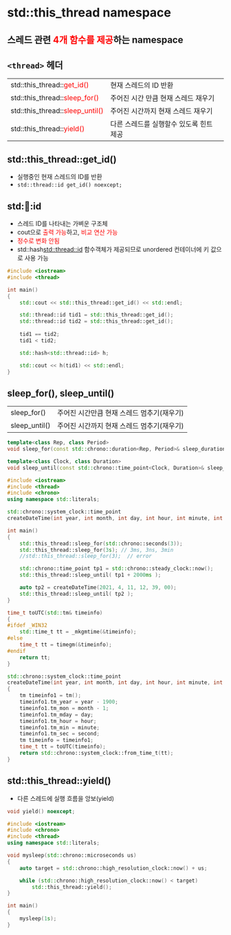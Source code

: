 <style>
r { color: Red }
o { color: Orange }
g { color: Green }
</style>

# std::this_thread namespace
## 스레드 관련 <r>4개 함수를 제공</r>하는 namespace
## `<thread>` 헤더

|||
|--|--|
|std::this_thread::<r>get_id()</r>|현재 스레드의 ID 반환|
|std::this_thread::<r>sleep_for()</r>|주어진 시간 만큼 현재 스레드 재우기|
|std::this_thread::<r>sleep_until()</r>|주어진 시간까지 현재 스레드 재우기|
|std::this_thread::<r>yield()</r>|다른 스레드를 실행할수 있도록 힌트 제공|

## std::this_thread::get_id()
- 실행중인 현재 스레드의 ID를 반환
- `std::thread::id get_id() noexcept;`

## std::thread::id
- 스레드 ID를 나타내는 가벼운 구조체
- cout으로 <r>출력 가능</r>하고, <r>비교 연산 가능</r>
- <r>정수로 변화 안됨</r>
- std::hash<std::thread::id> 함수객체가 제공되므로 unordered 컨테이너에 키 값으로 사용 가능

```c++
#include <iostream>
#include <thread>

int main()
{
    std::cout << std::this_thread::get_id() << std::endl;

    std::thread::id tid1 = std::this_thread::get_id();
    std::thread::id tid2 = std::this_thread::get_id();
  
    tid1 == tid2;
    tid1 < tid2;

    std::hash<std::thread::id> h;

    std::cout << h(tid1) << std::endl;
}
```

## sleep_for(), sleep_until()

|||
|--|--|
|sleep_for()|주어진 시간만큼 현재 스레드 멈추기(재우기)|
|sleep_until()|주어진 시간까지 현재 스레드 멈추기(재우기)|

```C++
template<class Rep, class Period>
void sleep_for(const std::chrono::duration<Rep, Period>& sleep_duration);

template<class Clock, class Duration>
void sleep_until(const std::chrono::time_point<Clock, Duration>& sleep_time);
```

```c++
#include <iostream>
#include <thread>
#include <chrono>
using namespace std::literals;

std::chrono::system_clock::time_point 
createDateTime(int year, int month, int day, int hour, int minute, int second);

int main()
{
    std::this_thread::sleep_for(std::chrono::seconds(3));
    std::this_thread::sleep_for(3s); // 3ms, 3ns, 3min
    //std::this_thread::sleep_for(3);  // error

    std::chrono::time_point tp1 = std::chrono::steady_clock::now();
    std::this_thread::sleep_until( tp1 + 2000ms );    

    auto tp2 = createDateTime(2021, 4, 11, 12, 39, 00);
    std::this_thread::sleep_until( tp2 );    
}

time_t toUTC(std::tm& timeinfo)
{
#ifdef _WIN32
    std::time_t tt = _mkgmtime(&timeinfo);
#else
    time_t tt = timegm(&timeinfo);
#endif
    return tt;
}

std::chrono::system_clock::time_point 
createDateTime(int year, int month, int day, int hour, int minute, int second)
{
    tm timeinfo1 = tm();
    timeinfo1.tm_year = year - 1900;
    timeinfo1.tm_mon = month - 1;
    timeinfo1.tm_mday = day;
    timeinfo1.tm_hour = hour;
    timeinfo1.tm_min = minute;
    timeinfo1.tm_sec = second;
    tm timeinfo = timeinfo1;
    time_t tt = toUTC(timeinfo);
    return std::chrono::system_clock::from_time_t(tt);
}
```

## std::this_thread::yield()
- 다른 스레드에 실행 흐름을 앙보(yield)
```c++
void yield() noexcept;
```


```c++
#include <iostream>
#include <chrono>
#include <thread>
using namespace std::literals;

void mysleep(std::chrono::microseconds us)
{
    auto target = std::chrono::high_resolution_clock::now() + us;

    while (std::chrono::high_resolution_clock::now() < target)
        std::this_thread::yield();   
} 

int main()
{
    mysleep(1s);
}
```